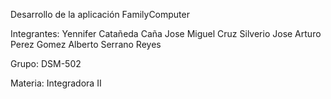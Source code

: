 Desarrollo de la aplicación FamilyComputer

Integrantes:
Yennifer Catañeda Caña
Jose Miguel Cruz Silverio
Jose Arturo Perez Gomez
Alberto Serrano Reyes

Grupo: DSM-502

Materia: Integradora II
